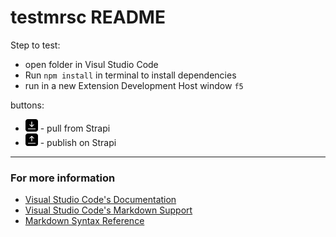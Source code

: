 # testmrsc README


Step to test:
- open folder in Visul Studio Code
- Run `npm install` in terminal to install dependencies
- run in a new Extension Development Host window  `f5`

buttons:
- <img src="images/dark/download.png" width="20" /> - pull from Strapi
- <img src="images/dark/upload.png" width="20" /> - publish on Strapi

---

### For more information

* [Visual Studio Code's Documentation](https://code.visualstudio.com/api/)
* [Visual Studio Code's Markdown Support](http://code.visualstudio.com/docs/languages/markdown)
* [Markdown Syntax Reference](https://help.github.com/articles/markdown-basics/)

